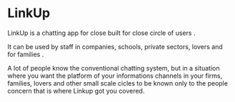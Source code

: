 # LinkUp

LinkUp is a chatting app for close built for close circle of users .

It can be used by staff in companies, schools, private sectors, lovers and for families .

A lot of people know the conventional chatting system, but in a situation where you want the platform of your informations channels in your firms, families, lovers and other small scale cicles to be known only to the people concern that is where Linkup got you covered.
